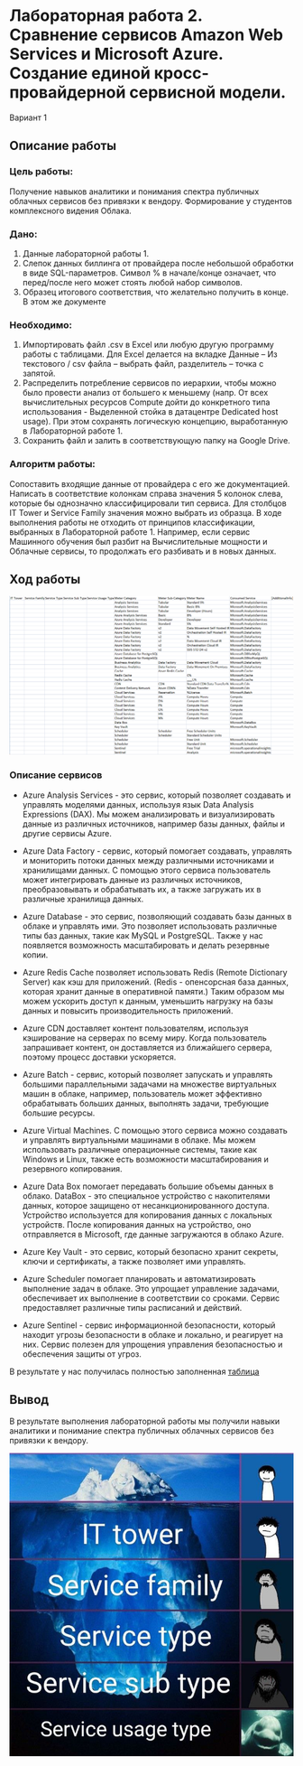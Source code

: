 # Лабораторная работа 2. Сравнение сервисов Amazon Web Services и Microsoft Azure. Создание единой кросс-провайдерной сервисной модели.

Вариант 1

## Описание работы

### Цель работы:

Получение навыков аналитики и понимания спектра публичных облачных сервисов без привязки к вендору. Формирование у студентов комплексного видения Облака. 

### Дано:

1. Данные лабораторной работы 1.
2. Слепок данных биллинга от провайдера после небольшой обработки в виде SQL-параметров. Символ % в начале/конце означает, что перед/после него может стоять любой набор символов.
3. Образец итогового соответствия, что желательно получить в конце. В этом же документе  

### Необходимо:

1. Импортировать файл .csv в Excel или любую другую программу работы с таблицами. Для Excel делается на вкладке Данные – Из текстового / csv файла – выбрать файл, разделитель – точка с запятой.
2. Распределить потребление сервисов по иерархии, чтобы можно было провести анализ от большего к меньшему (напр. От всех вычислительных ресурсов Compute дойти до конкретного типа использования - Выделенной стойка в датацентре Dedicated host usage). При этом сохранять логическую концепцию, выработанную в Лабораторной работе 1.
3. Сохранить файл и залить в соответствующую папку на Google Drive.

### Алгоритм работы:

Сопоставить входящие данные от провайдера с его же документацией. Написать в соответствие колонкам справа значения 5 колонок слева, которые бы однозначно классифицировали тип сервиса. Для столбцов IT Tower и Service Family значения можно выбрать из образца. В ходе выполнения работы не отходить от принципов классификации, выбранных в Лабораторной работе 1. Например, если сервис Машинного обучения был разбит на Вычислительные мощности и Облачные сервисы, то продолжать его разбивать и в новых данных.



## Ход работы


![image](https://github.com/paltovkletku/babaiki_devops_clouds/blob/main/Clouds/Lab2/media/%D0%BD%D0%B0%D1%87%D0%B0%D0%BB%D0%BE.png)


### Описание сервисов

- Azure Analysis Services - это сервис, который позволяет создавать и управлять моделями данных, используя язык Data Analysis Expressions (DAX). Мы можем анализировать и визуализировать данные из различных источников, например базы данных, файлы и другие сервисы Azure.



- Azure Data Factory - сервис, который помогает создавать, управлять и мониторить потоки данных между различными источниками и хранилищами данных. С помощью этого сервиса пользователь может интегрировать данные из различных источников, преобразовывать и обрабатывать их, а также загружать их в различные хранилища данных.



- Azure Database - это сервис, позволяющий создавать базы данных в облаке и управлять ими. Это позволяет использовать различные типы баз данных, такие как MySQL и PostgreSQL. Также у нас появляется возможность масштабировать и делать резервные копии.



- Azure Redis Cache позволяет использовать Redis (Remote Dictionary Server) как кэш для приложений. (Redis - опенсорсная база данных, которая хранит данные в оперативной памяти.) Таким образом мы можем ускорить доступ к данным, уменьшить нагрузку на базы данных и повысить производительность приложений.



- Azure CDN доставляет контент пользователям, используя кэширование на серверах по всему миру. Когда пользователь запрашивает контент, он доставляется из ближайшего сервера, поэтому процесс доставки ускоряется.



- Azure Batch - сервис, который позволяет запускать и управлять большими параллельными задачами на множестве виртуальных машин в облаке, например, пользователь может эффективно обрабатывать больших данных, выполнять задачи, требующие большие ресурсы.



- Azure Virtual Machines. С помощью этого сервиса можно создавать и управлять виртуальными машинами в облаке. Мы можем использовать различные операционные системы, такие как Windows и Linux, также есть возможности масштабирования и резервного копирования.



- Azure Data Box помогает передавать большие объемы данных в облако. DataBox - это специальное устройство с накопителями данных, которое защищено от несанкционированного доступа. Устройство используется для копирования данных с локальных устройств. После копирования данных на устройство, оно отправляется в Microsoft, где данные загружаются в облако Azure.


- Azure Key Vault - это сервис, который безопасно хранит секреты, ключи и сертификаты, а также позволяет ими управлять.


- Azure Scheduler помогает планировать и автоматизировать выполнение задач в облаке. Это упрощает управление задачами, обеспечивает их выполнение в соответствии со сроками. Сервис предоставляет различные типы расписаний и действий.


- Azure Sentinel - сервис информационной безопасности, который находит угрозы безопасности в облаке и локально, и реагирует на них. Сервис полезен для упрощения управления безопасностью и обеспечения защиты от угроз.




В результате у нас получилась полностью заполненная [таблица](https://docs.google.com/spreadsheets/d/194KKOtGWwIgUhYU8fmLR3m28ggCNYdMv6IxVeHKXzgs/edit?usp=sharing)




## Вывод

В результате выполнения лабораторной работы мы получили навыки аналитики и понимание спектра публичных облачных сервисов без привязки к вендору.


![айсберг](https://github.com/paltovkletku/babaiki_devops_clouds/blob/main/Clouds/Lab2/media/%D0%B0%D0%B9%D1%81%D0%B1%D0%B5%D1%80%D0%B3.jpg)
